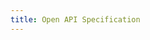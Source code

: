 ```yaml
---
title: Open API Specification
---
```


<SwaggerUI url="https://api.notification.canada.ca/v2/openapi-en" />